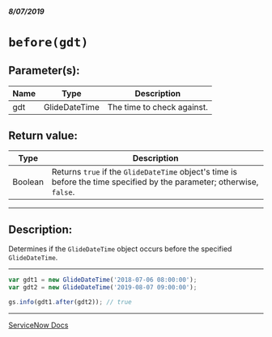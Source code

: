 ##### 8/07/2019
# `before(gdt)`

## Parameter(s):
| Name | Type | Description |
|---|---|---|
| gdt | GlideDateTime | The time to check against. |

## Return value:
| Type | Description |
|---|---|
| Boolean | Returns `true` if the `GlideDateTime` object's time is before the time specified by the parameter; otherwise, `false`. |

---

## Description:
Determines if the `GlideDateTime` object occurs before the specified `GlideDateTime`.

---

```js
var gdt1 = new GlideDateTime('2018-07-06 08:00:00');
var gdt2 = new GlideDateTime('2019-08-07 09:00:00');

gs.info(gdt1.after(gdt2)); // true
```

---

[ServiceNow Docs](https://developer.servicenow.com/app.do#!/api_doc?v=madrid&id=r_SGDT-before_GDT)
